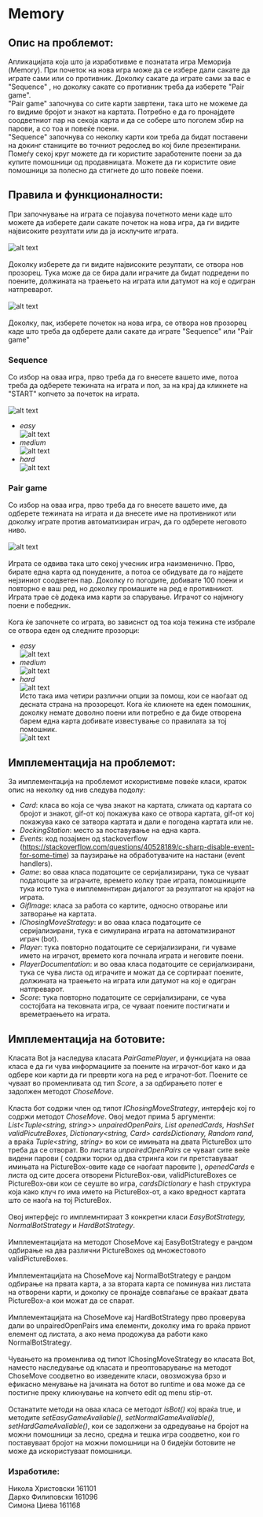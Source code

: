 # Memory

## Опис на проблемот:
Апликацијата која што ја изработивме е познатата игра Меморија (Memory). При почеток на нова игра може да се избере дали сакате да играте сами или со противник. Доколку сакате да играте сами за вас е "Sequence" , но доколку сакате со противник треба да изберете "Pair game". <br/>
"Pair game" започнува со сите карти завртени, така што не можеме да го видиме бројот и знакот на картата. Потребно е да го пронајдете соодветниот пар на секоја карта и да се собере што поголем збир на парови, а со тоа и повеќе поени. <br/>
"Sequence" започнува со неколку карти кои треба да бидат поставени на докинг станиците во точниот редослед во кој биле презентирани. Помеѓу секој круг можете да ги користите заработените поени за да купите помошници од продавницата. Можете да ги користите овие помошници за полесно да стигнете до што повеќе поени.

## Правила и функционалности:
При започнување на играта се појавува почетното мени каде што можете да изберете дали сакате почеток на нова игра, да ги видите највисоките резултати или да ја исклучите играта. <br/>
<br/>
![alt text](https://github.com/NHristovski/Memory/blob/master/Memory/Resources/main%20menu.png)
<br/>
<br/>
Доколку изберете да ги видите највисоките резултати, се отвора нов прозорец. Тука може да се бира дали играчите да бидат подредени по поените, должината на траењето на играта или датумот на кој е одигран натпреварот. <br/>
<br/>
![alt text](https://github.com/NHristovski/Memory/blob/master/Memory/Resources/high.png)
<br/>
<br/>
Доколку, пак, изберете почеток на нова игра, се отвора нов прозорец каде што треба да одберете дали сакате да играте "Sequence" или "Pair game" <br/>

### Sequence
Со избор на оваа игра, прво треба да го внесете вашето име, потоа треба да одберете тежината на играта и пол, за на крај да кликнете на "START" копчето за почеток на играта. <br/>
<br/>
![alt text](https://github.com/NHristovski/Memory/blob/master/Memory/Resources/start_s.png)
<br/>
- <i>easy</i> <br/>
![alt text](https://github.com/NHristovski/Memory/blob/master/Memory/Resources/easy_s.png) <br/>
- <i>medium</i> <br/>
![alt text](https://github.com/NHristovski/Memory/blob/master/Memory/Resources/medium_s.png) <br/>
- <i>hard</i> <br/>
![alt text](https://github.com/NHristovski/Memory/blob/master/Memory/Resources/hard_s.png) <br/>

### Pair game
Со избор на оваа игра, прво треба да го внесете вашето име, да одберете тежината на играта и да внесете име на противникот или доколку играте против автоматизиран играч, да го одберете неговото ниво. <br/>
<br/>
![alt text](https://github.com/NHristovski/Memory/blob/master/Memory/Resources/start.png)
<br/>
<br/>
Играта се одвива така што секој учесник игра наизменично. Прво, бирате една карта од понудените, а потоа се обидувате да го најдете нејзиниот соодветен пар. Доколку го погодите, добивате 100 поени и повторно е ваш ред, но доколку промашите на ред е противникот. Играта трае сѐ додека има карти за спарување. Играчот со најмногу поени е победник. <br/>
<br/>
Кога ќе започнете со играта, во зависнст од тоа која тежина сте избрале се отвора еден од следните прозорци: <br/>
- <i>easy</i> <br/>
![alt text](https://github.com/NHristovski/Memory/blob/master/Memory/Resources/easy.png) <br/>
- <i>medium</i> <br/>
![alt text](https://github.com/NHristovski/Memory/blob/master/Memory/Resources/medium.png) <br/>
- <i>hard</i> <br/>
![alt text](https://github.com/NHristovski/Memory/blob/master/Memory/Resources/hard.png) <br/>
Исто така има четири различни опции за помош, кои се наоѓаат од десната страна на прозорецот. Кога ќе кликнете на еден помошник, доколку немате доволно поени или потребно е да биде отворена барем една карта добивате известување со правилата за тој помошник.<br/>
![alt text](https://github.com/NHristovski/Memory/blob/master/Memory/Resources/helpers.png) <br/>

## Имплементација на проблемот:
За имплементација на проблемот искористивме повеќе класи, краток опис на неколку од нив следува подолу:
- <i>Card</i>: класа во која се чува знакот на картата, сликата од картата со бројот и знакот, gif-от кој покажува како се отвора картата, gif-от кој покажува како се затвора картата и дали е погодена картата или не. <br/>
- <i>DockingStation</i>: место за поставување на една карта. <br/>
- <i>Events</i>: код позајмен од stackoverflow (https://stackoverflow.com/questions/40528189/c-sharp-disable-event-for-some-time) за паузирање на обработувачите на настани (event handlers). <br/>
- <i>Game</i>: во оваа класа податоците се серијализирани, тука се чуваат податоците за играчите, времето колку трае играта, помошниците тука исто тука е имплементиран дијалогот за резултатот на крајот на играта. <br/>
- <i>GifImage</i>: класа за работа со картите, односно отворање или затворање на картата. <br/>
- <i>IChosingMoveStrategy</i>: и во оваа класа податоците се серијализирани, тука е симулирана играта на автоматизиранот играч (bot). <br/>
- <i>Player</i>: тука повторно податоците се серијализирани, ги чуваме името на играчот, времето кога почнала играта и неговите поени. <br/>
- <i>PlayerDocumentation</i>: и во оваа класа податоците се серијализирани, тука се чува листа од играчите и можат да се сортираат поените, должината на траењето на играта или датумот на кој е одигран натпреварот. <br/>
- <i>Score</i>: тука повторно податоците се серијализирани, се чува состојбата на тековната игра, се чуваат поените постигнати и времетраењето на играта. <br/>

## Имплементација на ботовите:
Класaта Bot ја наследува класата <i>PairGamePlayer</i>, и функцијата на оваа класа е да ги чува информациите за поените на играчот-бот како и да одбере кои карти да ги преврти кога на ред е играчот-бот. Поените се чуваат во променливата од тип <i>Score</i>, а за одбирањето потег е задолжен методот <i>ChoseMove</i>. <br/>
<br/>
Класта бот содржи член од типот <i>IChosingMoveStrategy</i>, интерфејс кој го содржи методот <i>ChoseMove</i>. Овој медот прима 5 аргументи: <i>List<Tuple<string, string>> unpairedOpenPairs, List<string> openedCards, HashSet<string> validPicutreBoxes, Dictionary<string, Card> cardsDictionary, Random rand,</i> a враќа <i>Tuple<string, string></i> во кои се имињата на двата PictureBox што треба да се отворат.  Во листата <i>unpairedOpenPairs</i> се чуваат сите веќе видени парови ( содржи торки од два стринга кои ги претставуваат имињата на PictureBox-овите каде се наоѓаат паровите ), <i>openedCards</i> е листа од сите досега отворени PictureBox-ови, validPictureBoxes се PictureBox-ови кои се сеуште во игра, <i>cardsDictionary</i> e hash структура која како клуч го има името на PictureBox-от, а како вредност картата што се наоѓа на тој PictureBox. <br/>
<br/>
Овој интерфејс го имплемнтираат 3 конкретни класи <i>EasyBotStrategy, NormalBotStrategy</i> и <i>HardBotStrategy</i>. <br/>
<br/>
Имплементацијата на методот ChoseMove кај EasyBotStrategy e рандом одбирање на два различни PictureBoxes од множестовото validPictureBoxes. <br/>
<br/>
Имплементацијата на ChoseMove кај NormalBotStrategy e рандом одбирање на првата карта, а за втората карта се поминува низ листата на отворени карти, и доколку се пронајде совпаѓање се враќаат двата PictureBox-а кои можат да се спарат. <br/>
<br/>
Имплементацијата на ChoseMove кај HardBotStrategy прво проверува дали во unpairedOpenPairs има елементи, доколку има го враќа првиот елемент  од листата, а ако нема продожува да работи како NormalBotStrategy. <br/>
<br/>
Чувањето на променлива од типот IChosingMoveStrategy во класата Bot, наместо наследување од класата и преоптоварување на методот ChoseMove соодветно во изведените класи, овозможува брзо и ефикасно менување на јачината на ботот во runtime и ова може да се постигне преку кликнување на копчето edit од menu stip-от. <br/>
<br/>
Oстанатите методи на оваа класа се методот <i>isBot()</i> кој враќа true, и методите <i>setEasyGameAvaliable(), setNormalGameAvaliable(), setHardGameAvaliable()</i>, кои се задолжени за одредување на бројот на можни помошници за лесно, средна и тешка игра соодветно, кои го поставуваат бројот на можни помошници на 0 бидејќи ботовите не може да искористуваат помошници. <br/>
 
### Изработиле:
Никола Христовски 161101 <br/>
Дарко Филиповски 161096 <br/>
Симона Циева 161168
